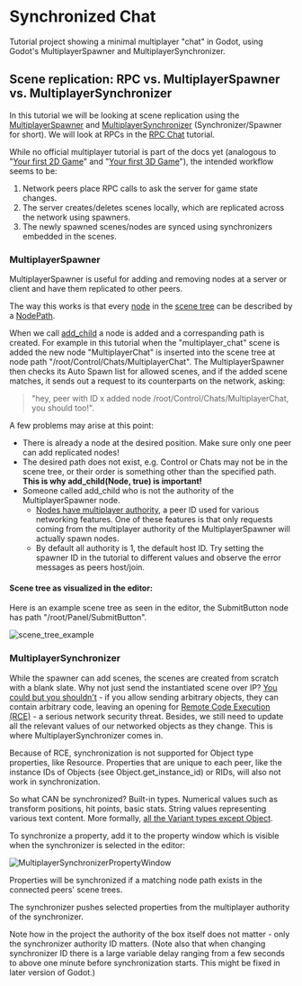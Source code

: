 # Synchronized Chat
Tutorial project showing a minimal multiplayer "chat" in Godot, using Godot's MultiplayerSpawner and MultiplayerSynchronizer.

## Scene replication: RPC vs. MultiplayerSpawner vs. MultiplayerSynchronizer
In this tutorial we will be looking at scene replication using the [MultiplayerSpawner](https://docs.godotengine.org/en/stable/classes/class_multiplayerspawner.html) and [MultiplayerSynchronizer](https://docs.godotengine.org/en/stable/classes/class_multiplayersynchronizer.html) (Synchronizer/Spawner for short). We will look at RPCs in the [RPC Chat](https://github.com/jkvastad/Godot-4-Multiplayer-Tutorials/tree/main/RPC%20Chat) tutorial.

While no official multiplayer tutorial is part of the docs yet (analogous to "[Your first 2D Game](https://docs.godotengine.org/en/stable/getting_started/first_2d_game/index.html)" and "[Your first 3D Game](https://docs.godotengine.org/en/stable/getting_started/first_3d_game/index.html)"), the intended workflow seems to be:

1. Network peers place RPC calls to ask the server for game state changes.
2. The server creates/deletes scenes locally, which are replicated across the network using spawners.
3. The newly spawned scenes/nodes are synced using synchronizers embedded in the scenes.

### MultiplayerSpawner
MultiplayerSpawner is useful for adding and removing nodes at a server or client and have them replicated to other peers.

The way this works is that every [node](https://docs.godotengine.org/en/stable/classes/class_node.html) in the [scene tree](https://docs.godotengine.org/en/stable/tutorials/scripting/scene_tree.html) can be described by a [NodePath](https://docs.godotengine.org/en/stable/classes/class_nodepath.html). 

When we call [add_child](https://docs.godotengine.org/en/stable/classes/class_node.html#class-node-method-add-child) a node is added and a correspanding path is created. For example in this tutorial when the "multiplayer_chat" scene is added the new node "MultiplayerChat" is inserted into the scene tree at node path "/root/Control/Chats/MultiplayerChat". The MultiplayerSpawner then checks its Auto Spawn list for allowed scenes, and if the added scene matches, it sends out a request to its counterparts on the network, asking:
> "hey, peer with ID x added node /root/Control/Chats/MultiplayerChat, you should too!".

A few problems may arise at this point:

* There is already a node at the desired position. Make sure only one peer can add replicated nodes!
* The desired path does not exist, e.g. Control or Chats may not be in the scene tree, or their order is something other than the specified path. **This is why add_child(Node, true) is important!**
* Someone called add_child who is not the authority of the MultiplayerSpawner node.
  * [Nodes have multiplayer authority](https://docs.godotengine.org/en/stable/classes/class_node.html#class-node-method-set-multiplayer-authority), a peer ID used for various networking features. One of these features is that only requests coming from the multiplayer authority of the MultiplayerSpawner will actually spawn nodes.
  * By default all authority is 1, the default host ID. Try setting the spawner ID in the tutorial to different values and observe the error messages as peers host/join.

#### Scene tree as visualized in the editor:
Here is an example scene tree as seen in the editor, the SubmitButton node has path "/root/Panel/SubmitButton".

![scene_tree_example](https://docs.godotengine.org/en/stable/_images/toptobottom.webp) 

### MultiplayerSynchronizer

While the spawner can add scenes, the scenes are created from scratch with a blank slate. Why not just send the instantiated scene over IP? [You could but you shouldn't](https://docs.godotengine.org/en/stable/classes/class_scenemultiplayer.html#class-scenemultiplayer-property-allow-object-decoding) - if you allow sending arbitrary objects, they can contain arbitrary code, leaving an opening for [Remote Code Execution (RCE)](https://en.wikipedia.org/wiki/Arbitrary_code_execution) - a serious network security threat. Besides, we still need to update all the relevant values of our networked objects as they change. This is where MultiplayerSynchronizer comes in. 

Because of RCE, synchronization is not supported for Object type properties, like Resource. Properties that are unique to each peer, like the instance IDs of Objects (see Object.get_instance_id) or RIDs, will also not work in synchronization.

So what CAN be synchronized? Built-in types. Numerical values such as transform positions, hit points, basic stats. String values representing various text content. More formally, [all the Variant types except Object](https://docs.godotengine.org/en/stable/tutorials/scripting/c_sharp/c_sharp_variant.html#variant-compatible-types).

To synchronize a property, add it to the property window which is visible when the synchronizer is selected in the editor:

![MultiplayerSynchronizerPropertyWindow](https://github.com/jkvastad/Godot-4-Multiplayer-Tutorials/assets/9295196/f7f07970-bb93-4e31-b5dc-a9b2e7fabc65)

Properties will be synchronized if a matching node path exists in the connected peers' scene trees.

The synchronizer pushes selected properties from the multiplayer authority of the synchronizer.

Note how in the project the authority of the box itself does not matter - only the synchronizer authority ID matters. (Note also that when changing synchronizer ID there is a large variable delay ranging from a few seconds to above one minute before synchronization starts. This might be fixed in later version of Godot.)
